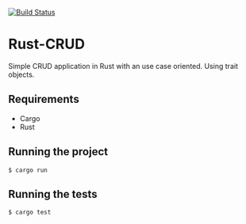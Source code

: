 [![Build Status](https://travis-ci.org/Rocko10/Rust-CRUD.svg?branch=master)](https://travis-ci.org/Rocko10/Rust-CRUD)

# Rust-CRUD
Simple CRUD application in Rust with an use case oriented.
Using trait objects.

## Requirements
* Cargo
* Rust

## Running the project
`$ cargo run`

## Running the tests
`$ cargo test`
